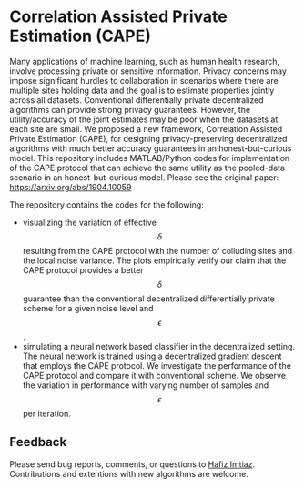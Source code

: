 Correlation Assisted Private Estimation (CAPE)
=====================================
Many applications of machine learning, such as human health research, involve processing private or sensitive information. Privacy concerns may impose significant hurdles to collaboration in scenarios where there are multiple sites holding data and the goal is to estimate properties jointly across all datasets. Conventional differentially private decentralized algorithms can provide strong privacy guarantees. However, the utility/accuracy of the joint estimates may be poor when the datasets at each site are small. We proposed a new framework, Correlation Assisted Private Estimation (CAPE), for designing privacy-preserving decentralized algorithms with much better accuracy guarantees in an honest-but-curious model. This repository includes MATLAB/Python codes for implementation of the CAPE protocol that can achieve the same utility as the pooled-data scenario in an honest-but-curious model. Please see the original paper: https://arxiv.org/abs/1904.10059 

The repository contains the codes for the following:
* visualizing the variation of effective $$\delta$$ resulting from the CAPE protocol with the number of colluding sites and the local noise variance. The plots empirically verify our claim that the CAPE protocol provides a better $$\delta$$ guarantee than the conventional decentralized differentially private scheme for a given noise level and $$\epsilon$$.
* simulating a neural network based classifier in the decentralized setting. The neural network is trained using a decentralized gradient descent that employs the CAPE protocol. We investigate the performance of the CAPE protocol and compare it with conventional scheme. We observe the variation in performance with varying number of samples and $$\epsilon$$ per iteration.

Feedback
------------

Please send bug reports, comments, or questions to [Hafiz Imtiaz](mailto:hafiz.imtiaz@outlook.com).
Contributions and extentions with new algorithms are welcome.
